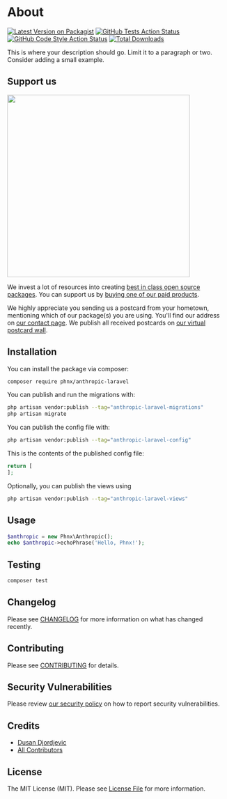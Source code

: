 # About

[![Latest Version on Packagist](https://img.shields.io/packagist/v/phnxco-solution/anthropic-laravel.svg?style=flat-square)](https://packagist.org/packages/phnx/anthropic-laravel)
[![GitHub Tests Action Status](https://img.shields.io/github/actions/workflow/status/phnxco-solution/anthropic-laravel/run-tests.yml?branch=main&label=tests&style=flat-square)](https://github.com/phnx/anthropic-laravel/actions?query=workflow%3Arun-tests+branch%3Amain)
[![GitHub Code Style Action Status](https://img.shields.io/github/actions/workflow/status/phnxco-solution/anthropic-laravel/fix-php-code-style-issues.yml?branch=main&label=code%20style&style=flat-square)](https://github.com/phnx/anthropic-laravel/actions?query=workflow%3A"Fix+PHP+code+style+issues"+branch%3Amain)
[![Total Downloads](https://img.shields.io/packagist/dt/phnxco-solution/anthropic-laravel.svg?style=flat-square)](https://packagist.org/packages/phnx/anthropic-laravel)

This is where your description should go. Limit it to a paragraph or two. Consider adding a small example.

## Support us

[<img src="https://github-ads.s3.eu-central-1.amazonaws.com/anthropic-laravel.jpg?t=1" width="419px" />](https://spatie.be/github-ad-click/anthropic-laravel)

We invest a lot of resources into creating [best in class open source packages](https://spatie.be/open-source). You can support us by [buying one of our paid products](https://spatie.be/open-source/support-us).

We highly appreciate you sending us a postcard from your hometown, mentioning which of our package(s) you are using. You'll find our address on [our contact page](https://spatie.be/about-us). We publish all received postcards on [our virtual postcard wall](https://spatie.be/open-source/postcards).

## Installation

You can install the package via composer:

```bash
composer require phnx/anthropic-laravel
```

You can publish and run the migrations with:

```bash
php artisan vendor:publish --tag="anthropic-laravel-migrations"
php artisan migrate
```

You can publish the config file with:

```bash
php artisan vendor:publish --tag="anthropic-laravel-config"
```

This is the contents of the published config file:

```php
return [
];
```

Optionally, you can publish the views using

```bash
php artisan vendor:publish --tag="anthropic-laravel-views"
```

## Usage

```php
$anthropic = new Phnx\Anthropic();
echo $anthropic->echoPhrase('Hello, Phnx!');
```

## Testing

```bash
composer test
```

## Changelog

Please see [CHANGELOG](CHANGELOG.md) for more information on what has changed recently.

## Contributing

Please see [CONTRIBUTING](CONTRIBUTING.md) for details.

## Security Vulnerabilities

Please review [our security policy](../../security/policy) on how to report security vulnerabilities.

## Credits

- [Dusan Djordjevic](https://github.com/phnxco-solution)
- [All Contributors](../../contributors)

## License

The MIT License (MIT). Please see [License File](LICENSE.md) for more information.
